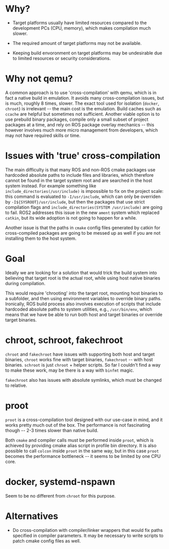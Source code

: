 Why?
====

- Target platforms usually have limited resources compared to the development
  PCs (CPU, memory), which makes compilation much slower.

- The required amount of target platforms may not be available.

- Keeping build envoronment on target platforms may be undesirable due to
  limited resources or security considerations.


Why not qemu?
=============

A common approach is to use 'cross-compilation' with qemu, which is in fact a
native build in emulation. It avoids many cross-compilation issues, but is
much, roughly 8 times, slower. The exact tool used for isolation (`docker`,
`chroot`) is irrelevant -- the main cost is the emulation. Build caches such as
`ccache` are helpful but sometimes not sufficient. Another viable option is to
use prebuild binary packages, compile only a small subset of project packages
at a time, and rely on ROS package overlay mechanics -- this however involves
much more micro management from developers, which may not have required skills
or time.


Issues with 'true' cross-compilation
====================================

The main difficulty is that many ROS and non-ROS cmake packages use hardcoded
absolute paths to include files and libraries, which therefore cannot be found
in the target system root and are searched in the host system instead. For
example something like `include_directories(/usr/include)` is impossible to fix
on the project scale: this command is evaluated to `-I/usr/include`, which can
only be overriden by `-I${SYSROOT}/usr/include`, but then the packages that use
strict compilation flags and `include_directories(SYSTEM /usr/include)` are
going to fail. ROS2 addresses this issue in the new `ament` system which
replaced `catkin`, but its wide adoption is not going to happen for a while.

Another issue is that the paths in `cmake` config files generated by catkin for
cross-compiled packages are going to be messed up as well if you are not
installing them to the host system.


Goal
====

Ideally we are looking for a solution that would trick the build system into
believing that target root is the actual root, while using host native binaries
during compilation.

This would require 'chrooting' into the target root, mounting host binaries to
a subfolder, and then using environment variables to override binary paths.
Ironically, ROS build process also involves execution of scripts that include
hardcoded absolute paths to system utilities, e.g., `/usr/bin/env`, which means
that we have be able to run both host and target binaries or override target
binaries.


chroot, schroot, fakechroot
===========================

`chroot` and `fakechroot` have issues with supporting both host and target
binaries, `chroot` works fine with target binaries, `fakechroot` -- with host
binaries. `schroot` is just `chroot` + helper scripts. So far I couldn't find a
way to make these work, may be there is a way with `binfmt` magic.

`fakechroot` also has issues with absolute symlinks, which must be changed to
relative.


proot
=====

`proot` is a cross-compilation tool designed with our use-case in mind, and it
works pretty much out of the box. The performance is not fascinating though --
2-3 times slower than native build.

Both `cmake` and compiler calls must be performed inside `proot`, which is
achieved by providing cmake alias script in profile bin directory. It is also
possible to call `colcon` inside `proot` in the same way, but in this case
`proot` becomes the performance bottleneck -- it seems to be limited by one CPU
core.


docker, systemd-nspawn
======================

Seem to be no different from `chroot` for this purpose.


Alternatives
============

- Do cross-compilation with compiler/linker wrappers that would fix paths
  specified in compiler parameters. It may be necessary to write scripts to
  patch cmake config files as well.
